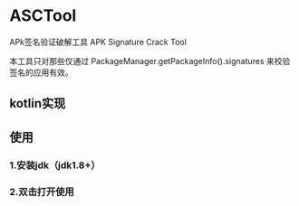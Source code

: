 # ASCTool
APk签名验证破解工具 APK Signature Crack Tool

本工具只对那些仅通过 PackageManager.getPackageInfo().signatures 来校验签名的应用有效。
## kotlin实现
## 使用
### 1.安装jdk（jdk1.8+）
### 2.双击打开使用
